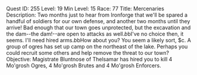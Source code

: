 Quest ID: 255
Level: 19
Min Level: 15
Race: 77
Title: Mercenaries
Description: Two months just to hear from Ironforge that we'll be spared a handful of soldiers for our own defense, and another two months until they arrive! Bad enough that our town goes unprotected, but the excavation and the dam--the dam!--are open to attacks as well.$b$bI've no choice then, it seems. I'll need hired arms.$b$bHow about you? You seem a likely sort, $c. A group of ogres has set up camp on the northeast of the lake. Perhaps you could recruit some others and help remove the threat to our town?
Objective: Magistrate Bluntnose of Thelsamar has hired you to kill 4 Mo'grosh Ogres, 4 Mo'grosh Brutes and 4 Mo'grosh Enforcers.
